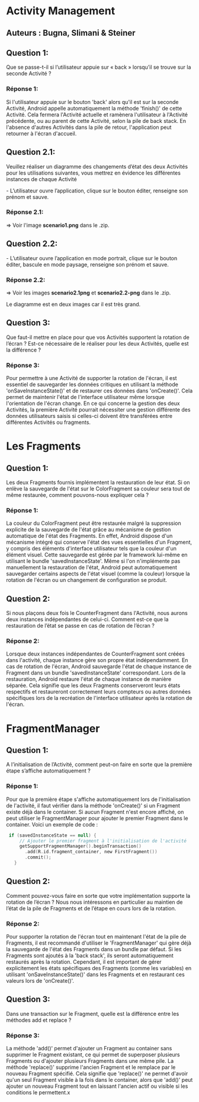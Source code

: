 # Activity Management 
## Auteurs : Bugna, Slimani & Steiner

## Question 1:

Que se passe-t-il si l’utilisateur appuie sur « back » lorsqu’il se trouve sur la seconde Activité ?

### Réponse 1:

Si l'utilisateur appuie sur le bouton 'back' alors qu'il est sur la seconde Activité, Android appelle automatiquement la méthode 'finish()' de cette Activité. Cela fermera l'Activité actuelle et ramènera l'utilisateur à l'Activité précédente, ou au parent de cette Activité, selon la pile de back stack. En l'absence d'autres Activités dans la pile de retour, l'application peut retourner à l'écran d'accueil. 

## Question 2.1:

Veuillez réaliser un diagramme des changements d’état des deux Activités pour les utilisations suivantes, vous mettrez en évidence les différentes instances de chaque Activité 

\- L’utilisateur ouvre l’application, clique sur le bouton éditer, renseigne son prénom et sauve.

### Réponse 2.1:

=> Voir l'image __scenario1.png__ dans le .zip.

## Question 2.2:


\- L’utilisateur ouvre l’application en mode portrait, clique sur le bouton éditer, bascule en mode paysage, renseigne son prénom et sauve.

### Réponse 2.2:

=> Voir les images __scenario2.1png__ et __scenario2.2-png__ dans le .zip.

Le diagramme est en deux images car il est très grand.


## Question 3:

Que faut-il mettre en place pour que vos Activités supportent la rotation de l’écran ? Est-ce nécessaire de le réaliser pour les deux Activités, quelle est la différence ?

### Réponse 3:

Pour permettre à une Activité de supporter la rotation de l'écran, il est essentiel de sauvegarder les données critiques en utilisant la méthode 'onSaveInstanceState()' et de restaurer ces données dans 'onCreate()'. Cela permet de maintenir l'état de l'interface utilisateur même lorsque l'orientation de l'écran change. En ce qui concerne la gestion des deux Activités, la première Activité pourrait nécessiter une gestion différente des données utilisateurs saisis si celles-ci doivent être transférées entre différentes Activités ou fragments.



# Les Fragments 

## Question 1:

Les deux Fragments fournis implémentent la restauration de leur état. Si on enlève la sauvegarde de l'état sur le ColorFragment sa couleur sera tout de même restaurée, comment pouvons-nous expliquer cela ?

### Réponse 1:

La couleur du ColorFragment peut être restaurée malgré la suppression explicite de la sauvegarde de l'état grâce au mécanisme de gestion automatique de l'état des Fragments. En effet, Android dispose d'un mécanisme intégré qui conserve l'état des vues essentielles d'un Fragment, y compris des éléments d'interface utilisateur tels que la couleur d'un élément visuel. Cette sauvegarde est gérée par le framework lui-même en utilisant le bundle 'savedInstanceState'. Même si l'on n'implémente pas manuellement la restauration de l'état, Android peut automatiquement sauvegarder certains aspects de l'état visuel (comme la couleur) lorsque la rotation de l'écran ou un changement de configuration se produit.

## Question 2:

Si nous plaçons deux fois le CounterFragment dans l'Activité, nous aurons deux instances indépendantes de celui-ci. Comment est-ce que la restauration de l’état se passe en cas de rotation de l’écran ?

### Réponse 2:

Lorsque deux instances indépendantes de CounterFragment sont créées dans l'activité, chaque instance gère son propre état indépendamment. En cas de rotation de l'écran, Android sauvegarde l'état de chaque instance de Fragment dans un bundle 'savedInstanceState' correspondant. Lors de la restauration, Android restaure l'état de chaque instance de manière séparée. Cela signifie que les deux Fragments conserveront leurs états respectifs et restaureront correctement leurs compteurs ou autres données spécifiques lors de la recréation de l'interface utilisateur après la rotation de l'écran. 

 

# FragmentManager 

## Question 1:

A l’initialisation de l’Activité, comment peut-on faire en sorte que la première étape s’affiche automatiquement ? 

### Réponse 1:

Pour que la première étape s'affiche automatiquement lors de l'initialisation de l'activité, il faut vérifier dans la méthode 'onCreate()' si un Fragment existe déjà dans le container. Si aucun Fragment n'est encore affiché, on peut utiliser le FragmentManager pour ajouter le premier Fragment dans le container. Voici un exemple de code :

```Kotlin
 if (savedInstanceState == null) {
     // Ajouter le premier fragment à l'initialisation de l'activité
     getSupportFragmentManager().beginTransaction()
       .add(R.id.fragment_container, new FirstFragment())
       .commit();
   }
```


## Question 2:

Comment pouvez-vous faire en sorte que votre implémentation supporte la rotation de l’écran ? Nous nous intéressons en particulier au maintien de l’état de la pile de Fragments et de l’étape en cours lors de la rotation. 

### Réponse 2:

Pour supporter la rotation de l'écran tout en maintenant l'état de la pile de Fragments, il est recommandé d'utiliser le 'FragmentManager' qui gère déjà la sauvegarde de l'état des Fragments dans un bundle par défaut. Si les Fragments sont ajoutés à la 'back stack', ils seront automatiquement restaurés après la rotation. Cependant, il est important de gérer explicitement les états spécifiques des Fragments (comme les variables) en utilisant 'onSaveInstanceState()' dans les Fragments et en restaurant ces valeurs lors de 'onCreate()'.

## Question 3:

Dans une transaction sur le Fragment, quelle est la différence entre les méthodes add et replace ? 

### Réponse 3:

La méthode 'add()' permet d'ajouter un Fragment au container sans supprimer le Fragment existant, ce qui permet de superposer plusieurs Fragments ou d'ajouter plusieurs Fragments dans une même pile. La méthode 'replace()' supprime l'ancien Fragment et le remplace par le nouveau Fragment spécifié. Cela signifie que 'replace()' ne permet d'avoir qu'un seul Fragment visible à la fois dans le container, alors que 'add()' peut ajouter un nouveau Fragment tout en laissant l'ancien actif ou visible si les conditions le permettent.x	
